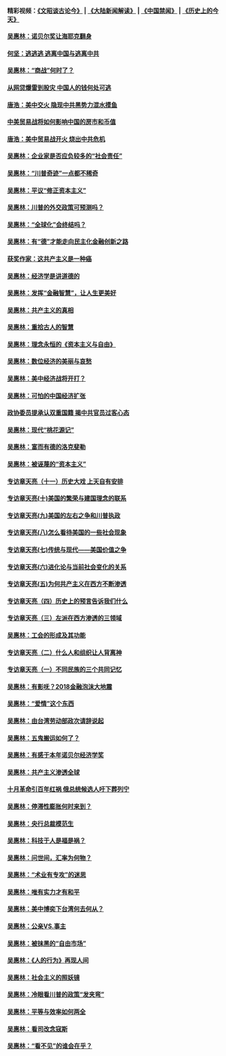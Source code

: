 #### 精彩视频：[《文昭谈古论今》](https://github.com/gfw-breaker/wenzhao/blob/master/README.md?t=01121831) | [《大陆新闻解读》](https://github.com/gfw-breaker/ntdtv-comedy/blob/master/README.md?t=01121831) | [《中国禁闻》](https://github.com/gfw-breaker/ntdtv-news/blob/master/README.md?t=01121831) | [《历史上的今天》](https://github.com/gfw-breaker/today-in-history/blob/master/README.md?t=01121831) 

#### [吴惠林：诺贝尔奖让海耶克翻身](../pages/nsc423/n10890049.md?t=01121831) 

#### [何坚：逃逃逃 逃离中国与逃离中共](../pages/nsc423/n10592891.md?t=01121831) 

#### [吴惠林：“商战”何时了？](../pages/nsc423/n10573558.md?t=01121831) 

#### [从网贷爆雷到股灾 中国人的钱何处可逃](../pages/nsc423/n10572800.md?t=01121831) 

#### [唐浩：美中交火 隐现中共黑势力混水摸鱼](../pages/nsc423/n10544040.md?t=01121831) 

#### [中美贸易战将如何影响中国的房市和币值](../pages/nsc423/n10543697.md?t=01121831) 

#### [唐浩：美中贸易战开火 烧出中共危机](../pages/nsc423/n10540126.md?t=01121831) 

#### [吴惠林：企业家是否应负较多的“社会责任”](../pages/nsc423/n10535022.md?t=01121831) 

#### [吴惠林：“川普奇迹”一点都不稀奇](../pages/nsc423/n10512808.md?t=01121831) 

#### [吴惠林：平议“修正资本主义”](../pages/nsc423/n10495724.md?t=01121831) 

#### [吴惠林：川普的外交政策可预测吗？](../pages/nsc423/n10462387.md?t=01121831) 

#### [吴惠林：“全球化”会终结吗？](../pages/nsc423/n10452838.md?t=01121831) 

#### [吴惠林：有“德”才能走向民主化金融创新之路](../pages/nsc423/n10432292.md?t=01121831) 

#### [获奖作家：这共产主义是一种癌](../pages/nsc423/n10431541.md?t=01121831) 

#### [吴惠林：经济学是讲道德的](../pages/nsc423/n10398014.md?t=01121831) 

#### [吴惠林：发挥“金融智慧”，让人生更美好](../pages/nsc423/n10375019.md?t=01121831) 

#### [吴惠林：共产主义的真相](../pages/nsc423/n10351394.md?t=01121831) 

#### [吴惠林：重拾古人的智慧](../pages/nsc423/n10337691.md?t=01121831) 

#### [吴惠林：理念永恒的《资本主义与自由》](../pages/nsc423/n10316274.md?t=01121831) 

#### [吴惠林：数位经济的美丽与哀愁](../pages/nsc423/n10292946.md?t=01121831) 

#### [吴惠林：美中经济战将开打？](../pages/nsc423/n10258825.md?t=01121831) 

#### [吴惠林：可怕的中国经济扩张](../pages/nsc423/n10219147.md?t=01121831) 

#### [政协委员提承认双重国籍 揭中共官员过客心态](../pages/nsc423/n10208809.md?t=01121831) 

#### [吴惠林：现代“桃花源记”](../pages/nsc423/n10185234.md?t=01121831) 

#### [吴惠林：富而有德的洛克斐勒](../pages/nsc423/n10142264.md?t=01121831) 

#### [吴惠林：被诬蔑的“资本主义”](../pages/nsc423/n10124816.md?t=01121831) 

#### [专访章天亮（十一）历史大戏 上天自有安排](../pages/nsc423/n10094905.md?t=01121831) 

#### [专访章天亮(十)美国的繁荣与建国理念的联系](../pages/nsc423/n10094899.md?t=01121831) 

#### [专访章天亮(九)美国的左右之争和川普执政](../pages/nsc423/n10094889.md?t=01121831) 

#### [专访章天亮(八)怎么看待美国的一些社会现象](../pages/nsc423/n10094857.md?t=01121831) 

#### [专访章天亮(七)传统与现代——美国价值之争](../pages/nsc423/n10093140.md?t=01121831) 

#### [专访章天亮(六)进化论与当前社会变化的关系](../pages/nsc423/n10092036.md?t=01121831) 

#### [专访章天亮(五)为何共产主义在西方不断渗透](../pages/nsc423/n10083620.md?t=01121831) 

#### [专访章天亮（四）历史上的预言告诉我们什么](../pages/nsc423/n10083606.md?t=01121831) 

#### [专访章天亮（三）左派在西方渗透的三领域](../pages/nsc423/n10081115.md?t=01121831) 

#### [吴惠林：工会的形成及其功能](../pages/nsc423/n10080633.md?t=01121831) 

#### [专访章天亮（二）什么人和组织让人背离神](../pages/nsc423/n10076637.md?t=01121831) 

#### [专访章天亮（一）不同民族的三个共同记忆](../pages/nsc423/n10074188.md?t=01121831) 

#### [吴惠林：有影呒？2018金融泡沫大地震](../pages/nsc423/n10040534.md?t=01121831) 

#### [吴惠林：“爱情”这个东西](../pages/nsc423/n10019423.md?t=01121831) 

#### [吴惠林：由台湾劳动部政次请辞说起](../pages/nsc423/n9979679.md?t=01121831) 

#### [吴惠林：五鬼搬运如何了？](../pages/nsc423/n9925338.md?t=01121831) 

#### [吴惠林：有感于本年诺贝尔经济学奖](../pages/nsc423/n9871883.md?t=01121831) 

#### [吴惠林：共产主义渗透全球](../pages/nsc423/n9812748.md?t=01121831) 

#### [十月革命引百年红祸 俄总统候选人吁下葬列宁](../pages/nsc423/n9810182.md?t=01121831) 

#### [吴惠林：停滞性膨胀何时来到？](../pages/nsc423/n9764136.md?t=01121831) 

#### [吴惠林：央行总裁模范生](../pages/nsc423/n9728134.md?t=01121831) 

#### [吴惠林：科技于人是福是祸？](../pages/nsc423/n9672982.md?t=01121831) 

#### [吴惠林：问世间，汇率为何物？](../pages/nsc423/n9621788.md?t=01121831) 

#### [吴惠林：“术业有专攻”的迷思](../pages/nsc423/n9580363.md?t=01121831) 

#### [吴惠林：唯有实力才有和平](../pages/nsc423/n9529599.md?t=01121831) 

#### [吴惠林：美中博奕下台湾何去何从？](../pages/nsc423/n9483598.md?t=01121831) 

#### [吴惠林：公亲VS.事主](../pages/nsc423/n9425637.md?t=01121831) 

#### [吴惠林：被抹黑的“自由市场”](../pages/nsc423/n9351545.md?t=01121831) 

#### [吴惠林：《人的行为》再现人间](../pages/nsc423/n9296339.md?t=01121831) 

#### [吴惠林：社会主义的照妖镜](../pages/nsc423/n9243460.md?t=01121831) 

#### [吴惠林：冷眼看川普的政策“发夹弯”](../pages/nsc423/n9120684.md?t=01121831) 

#### [吴惠林：平等与效率如何两全](../pages/nsc423/n9075430.md?t=01121831) 

#### [吴惠林：看司改念寇斯](../pages/nsc423/n9024915.md?t=01121831) 

#### [吴惠林：“看不见”的谁会在乎？](../pages/nsc423/n8977488.md?t=01121831) 

